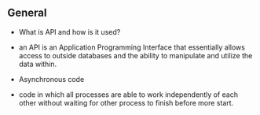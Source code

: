 ## General
* What is API and how is it used?
 - an API is an Application Programming Interface that essentially allows access to outside databases and the ability to manipulate and utilize the data within.


* Asynchronous code
 - code in which all processes are able to work independently of each other without waiting for other process to finish before more start.
